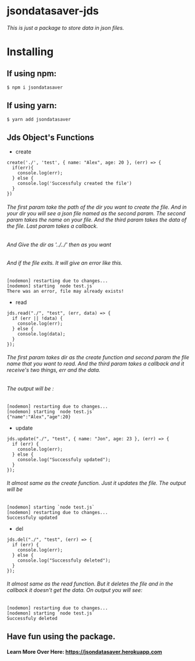 <!-- @format -->

# jsondatasaver-jds

###### This is just a package to store data in json files.

# Installing

## If using npm:

```
$ npm i jsondatasaver
```

## If using yarn:

```
$ yarn add jsondatasaver
```

## Jds Object's Functions

- create

```
create('./', 'test', { name: "Alex", age: 20 }, (err) => {
  if(err){
    console.log(err);
  } else {
    console.log('Successfuly created the file')
  }
})

```

###### The first param take the path of the dir you want to create the file. And in your dir you will see a json file named as the second param. The second param takes the name on your file. And the third param takes the data of the file. Last param takes a callback.

###### And Give the dir as '../../' then as you want

###### And if the file exits. It will give an error like this.

```
[nodemon] restarting due to changes...
[nodemon] starting `node test.js`
There was an error, file may already exists!
```

- read

```
jds.read("./", "test", (err, data) => {
  if (err || !data) {
    console.log(err);
  } else {
    console.log(data);
  }
});

```

###### The first param takes dir as the create function and second param the file name that you want to read. And the third param takes a callback and it receive's two things, err and the data.

###### The output will be :

```
[nodemon] restarting due to changes...
[nodemon] starting `node test.js`
{"name":"Alex","age":20}
```

- update

```
jds.update("./", "test", { name: "Jon", age: 23 }, (err) => {
  if (err) {
    console.log(err);
  } else {
    console.log("Successfuly updated");
  }
});
```

###### It almost same as the create function. Just it updates the file. The output will be

```
[nodemon] starting `node test.js`
[nodemon] restarting due to changes...
Successfuly updated
```

- del

```
jds.del("./", "test", (err) => {
  if (err) {
    console.log(err);
  } else {
    console.log("Successfuly deleted");
  }
});
```

###### It almost same as the read function. But it deletes the file and in the callback it doesn't get the data. On output you will see:

```
[nodemon] restarting due to changes...
[nodemon] starting `node test.js`
Successfuly deleted
```

## Have fun using the package.

#### Learn More Over Here: https://jsondatasaver.herokuapp.com
